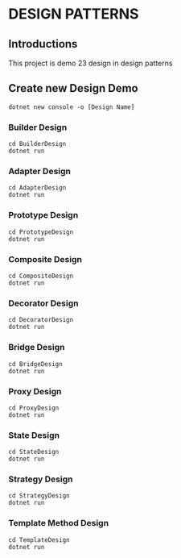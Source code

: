 # DESIGN PATTERNS

## Introductions

This project is demo 23 design in design patterns

## Create new Design Demo

```
dotnet new console -o [Design Name]
```

### Builder Design

```
cd BuilderDesign
dotnet run
```

### Adapter Design

```
cd AdapterDesign
dotnet run
```

### Prototype Design

```
cd PrototypeDesign
dotnet run
```

### Composite Design

```
cd CompositeDesign
dotnet run
```

### Decorator Design

```
cd DecoratorDesign
dotnet run
```

### Bridge Design

```
cd BridgeDesign
dotnet run
```

### Proxy Design

```
cd ProxyDesign
dotnet run
```

### State Design

```
cd StateDesign
dotnet run
```

### Strategy Design

```
cd StrategyDesign
dotnet run
```

### Template Method Design

```
cd TemplateDesign
dotnet run
```

